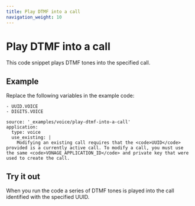 ```yaml
---
title: Play DTMF into a call
navigation_weight: 10
---
```


# Play DTMF into a call

This code snippet plays DTMF tones into the specified call.

## Example

Replace the following variables in the example code:

```snippet_variables
- UUID.VOICE
- DIGITS.VOICE
```

```code_snippets
source: '_examples/voice/play-dtmf-into-a-call'
application:
  type: voice
  use_existing: |
    Modifying an existing call requires that the <code>UUID</code> provided is a currently active call. To modify a call, you must use the same <code>VONAGE_APPLICATION_ID</code> and private key that were used to create the call.
```

## Try it out

When you run the code a series of DTMF tones is played
into the call identified with the specified UUID.
